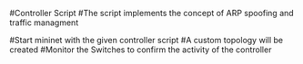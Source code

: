 #Controller Script
#The script implements the concept of ARP spoofing and traffic managment

#Start mininet with the given controller script
#A custom topology will be created
#Monitor the Switches to confirm the activity of the controller 
